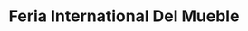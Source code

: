 ---
title: "Feria International Del Mueble"
url: /nuevo-chimbote/feria-international-del-mueble/
shop: Möbel
---